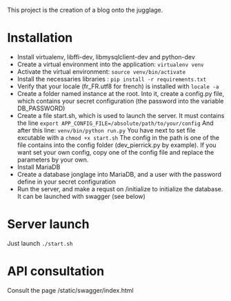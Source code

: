 This project is the creation of a blog onto the jugglage.

# Installation

* Install virtualenv, libffi-dev, libmysqlclient-dev and python-dev
* Create a virtual environment into the application: `virtualenv venv`
* Activate the virtual environment: `source venv/bin/activate`
* Install the necessaries libraries : `pip install -r requirements.txt`
* Verify that your locale (fr_FR.utf8 for french) is installed with `locale -a`
* Create a folder named instance at the root. Into it, create a config.py file, which contains your secret configuration (the password into the variable DB_PASSWORD)
* Create a file start.sh, which is used to launch the server. It must contains the line `export APP_CONFIG_FILE=/absolute/path/to/your/config`
And after this line: `venv/bin/python run.py` You have next to set file excutable with a `chmod +x start.sh`
The config in the path is one of the file contains into the config folder (dev_pierrick.py by example). If you want set your own config, copy one of the config file and replace the parameters by your own.
* Install MariaDB
* Create a database jonglage into MariaDB, and a user with the password define in your secret configuration
* Run the server, and make a requst on /initialize to initialize the database. It can be launched with swagger (see below)

# Server launch

Just launch `./start.sh`

# API consultation

Consult the page /static/swagger/index.html
